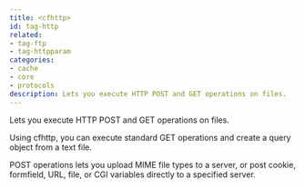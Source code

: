 ```yaml
---
title: <cfhttp>
id: tag-http
related:
- tag-ftp
- tag-httpparam
categories:
- cache
- core
- protocols
description: Lets you execute HTTP POST and GET operations on files.
---
```


Lets you execute HTTP POST and GET operations on files.

Using cfhttp, you can execute standard GET operations and create a query object from a text file.

POST operations lets you upload MIME file types to a server, or post cookie, formfield, URL, file, or CGI variables directly to a specified server.
